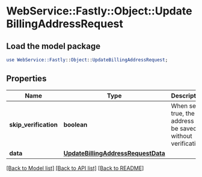# WebService::Fastly::Object::UpdateBillingAddressRequest

## Load the model package
```perl
use WebService::Fastly::Object::UpdateBillingAddressRequest;
```

## Properties
Name | Type | Description | Notes
------------ | ------------- | ------------- | -------------
**skip_verification** | **boolean** | When set to true, the address will be saved without verification | [optional] 
**data** | [**UpdateBillingAddressRequestData**](UpdateBillingAddressRequestData.md) |  | [optional] 

[[Back to Model list]](../README.md#documentation-for-models) [[Back to API list]](../README.md#documentation-for-api-endpoints) [[Back to README]](../README.md)


